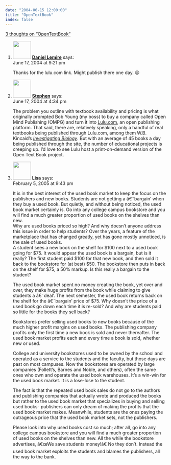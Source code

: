 ```yaml
---
date: "2004-06-15 12:00:00"
title: "OpenTextBook"
index: false
---
```


[3 thoughts on &ldquo;OpenTextBook&rdquo;](/lemire/blog/2004/06-15-opentextbook)

<ol class="comment-list">
<li id="comment-49" class="comment even thread-even depth-1">
<div class="comment-author vcard">
<img alt src="https://secure.gravatar.com/avatar/?s=56&#038;d=mm&#038;r=g" srcset="https://secure.gravatar.com/avatar/?s=112&#038;d=mm&#038;r=g 2x" class="avatar avatar-56 photo avatar-default" height="56" width="56" decoding="async" /> <b class="fn"><a href="https://lemire.me/blog/" class="url" rel="ugc">Daniel Lemire</a></b> <span class="says">says:</span> </div>
<div class="comment-metadata"><time datetime="2004-06-17T21:21:27+00:00">June 17, 2004 at 9:21 pm</time></a> </div>
<div class="comment-content">
<p>Thanks for the lulu.com link. Might publish there one day. 😉</p>
</div>
</li>
<li id="comment-48" class="comment odd alt thread-odd thread-alt depth-1">
<div class="comment-author vcard">
<img alt src="https://secure.gravatar.com/avatar/a2448f065166b0f84b0179a5e3d16ef5?s=56&#038;d=mm&#038;r=g" srcset="https://secure.gravatar.com/avatar/a2448f065166b0f84b0179a5e3d16ef5?s=112&#038;d=mm&#038;r=g 2x" class="avatar avatar-56 photo" height="56" width="56" decoding="async" /> <b class="fn"><a href="http://www.salutor.com" class="url" rel="ugc external nofollow">Stephen</a></b> <span class="says">says:</span> </div>
<div class="comment-metadata"><time datetime="2004-06-17T16:34:51+00:00">June 17, 2004 at 4:34 pm</time></a> </div>
<div class="comment-content">
<p>The problem you outline with textbook availability and pricing is what originally prompted Bob Young (my boss) to buy a company called Open Mind Publishing (OMPG) and turn it into <a HREF="http://www.lulu.com">Lulu.com</a>, an open publishing platform. That said, there are, relatively speaking, only a handful of real textbooks being published through Lulu.com, among them W.B. Kincaid&rsquo;s <a HREF="http://www.lulu.com/content/30976"><i>Investigating Biology</i></a>. But with an average of 45 books a day being published through the site, the number of educational projects is creeping up. I&rsquo;d love to see Lulu host a print-on-demand version of the Open Text Book project.</p>
</div>
</li>
<li id="comment-1055" class="comment even thread-even depth-1">
<div class="comment-author vcard">
<img alt src="https://secure.gravatar.com/avatar/f9db217ab56083f866cfa5917d4885c0?s=56&#038;d=mm&#038;r=g" srcset="https://secure.gravatar.com/avatar/f9db217ab56083f866cfa5917d4885c0?s=112&#038;d=mm&#038;r=g 2x" class="avatar avatar-56 photo" height="56" width="56" loading="lazy" decoding="async" /> <b class="fn">Lisa</b> <span class="says">says:</span> </div>
<div class="comment-metadata"><time datetime="2005-02-05T21:43:13+00:00">February 5, 2005 at 9:43 pm</time></a> </div>
<div class="comment-content">
<p>It is in the best interest of the used book market to keep the focus on the publishers and new books. Students are not getting a â€˜bargain&rsquo; when they buy a used book. But quietly, and without being noticed, the used book market certainly is. Go into any college campus bookstore and you will find a much greater proportion of used books on the shelves than new.<br/>
Why are used books priced so high? And why doesn&rsquo;t anyone address this issue in order to help students? Over the years, a feature of the marketplace that has changed greatly, yet has gone mostly unnoticed, is the sale of used books.<br/>
A student sees a new book on the shelf for $100 next to a used book going for $75. It would appear the used book is a bargain, but is it really? The first student paid $100 for that new book, and then sold it back to the bookstore for (at best) $50. The bookstore then puts in back on the shelf for $75, a 50% markup. Is this really a bargain to the student?</p>
<p>The used book market spent no money creating the book, yet over and over, they make huge profits from the book while claiming to give students a â€˜deal&rsquo;. The next semester, the used book returns back on the shelf for the â€˜bargain&rsquo; price of $75. Why doesn&rsquo;t the price of a used book go down each time it is re-sold? And why are students paid so little for the books they sell back?</p>
<p>Bookstores prefer selling used books to new books because of the much higher profit margins on used books. The publishing company profits only the first time a new book is sold and never thereafter. The used book market profits each and every time a book is sold, whether new or used.</p>
<p>College and university bookstores used to be owned by the school and operated as a service to the students and the faculty, but those days are past on most campuses. Now the bookstores are operated by large companies (Follett&rsquo;s, Barnes and Noble, and others), often the same ones who own and operate the used book warehouses. It&rsquo;s a win-win for the used book market. It is a lose-lose to the student. </p>
<p>The fact is that the repeated used book sales do not go to the authors and publishing companies that actually wrote and produced the books but rather to the used book market that specializes in buying and selling used books- publishers can only dream of making the profits that the used book market makes. Meanwhile, students are the ones paying the outrageous price that the used book market sets, not the publishers.</p>
<p>Please look into why used books cost so much; after all, go into any college campus bookstore and you will find a much greater proportion of used books on the shelves than new. All the while the bookstore advertises, â€œWe save students money!â€ No they don&rsquo;t. Instead the used book market exploits the students and blames the publishers, all the way to the bank.</p>
</div>
</li>
</ol>
